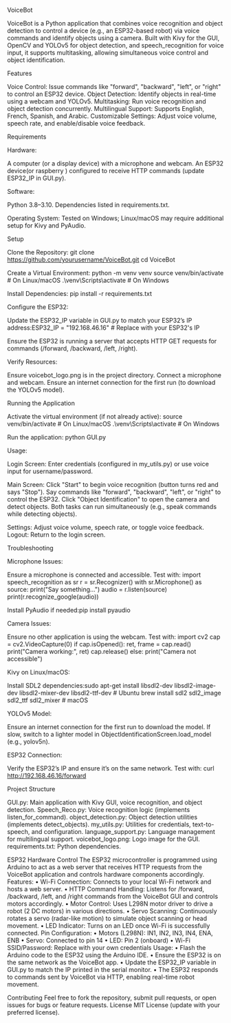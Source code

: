 ﻿VoiceBot

VoiceBot is a Python application that combines voice recognition and object detection to control a device (e.g., an ESP32-based robot) via voice commands and identify objects using a camera. Built with Kivy for the GUI, OpenCV and YOLOv5 for object detection, and speech_recognition for voice input, it supports multitasking, allowing simultaneous voice control and object identification.


Features

Voice Control: Issue commands like "forward", "backward", "left", or "right" to control an ESP32 device.
Object Detection: Identify objects in real-time using a webcam and YOLOv5.
Multitasking: Run voice recognition and object detection concurrently.
Multilingual Support: Supports English, French, Spanish, and Arabic.
Customizable Settings: Adjust voice volume, speech rate, and enable/disable voice feedback.

Requirements

Hardware:

A computer (or a display device) with a microphone and webcam.
An ESP32 device(or raspberry ) configured to receive HTTP commands (update ESP32_IP in GUI.py).


Software:

Python 3.8–3.10.
Dependencies listed in requirements.txt.


Operating System: Tested on Windows; Linux/macOS may require additional setup for Kivy and PyAudio.

Setup

Clone the Repository:
git clone https://github.com/yourusername/VoiceBot.git
cd VoiceBot


Create a Virtual Environment:
python -m venv venv
source venv/bin/activate  # On Linux/macOS
.\venv\Scripts\activate   # On Windows


Install Dependencies:
pip install -r requirements.txt


Configure the ESP32:

Update the ESP32_IP variable in GUI.py to match your ESP32’s IP address:ESP32_IP = "192.168.46.16"  # Replace with your ESP32's IP


Ensure the ESP32 is running a server that accepts HTTP GET requests for commands (/forward, /backward, /left, /right).


Verify Resources:

Ensure voicebot_logo.png is in the project directory.
Connect a microphone and webcam.
Ensure an internet connection for the first run (to download the YOLOv5 model).



Running the Application

Activate the virtual environment (if not already active):
source venv/bin/activate  # On Linux/macOS
.\venv\Scripts\activate   # On Windows


Run the application:
python GUI.py


Usage:

Login Screen: Enter credentials (configured in my_utils.py) or use voice input for username/password.

Main Screen:
Click "Start" to begin voice recognition (button turns red and says "Stop").
Say commands like "forward", "backward", "left", or "right" to control the ESP32.
Click "Object Identification" to open the camera and detect objects.
Both tasks can run simultaneously (e.g., speak commands while detecting objects).


Settings: Adjust voice volume, speech rate, or toggle voice feedback.
Logout: Return to the login screen.



Troubleshooting

Microphone Issues:

Ensure a microphone is connected and accessible.
Test with:
import speech_recognition as sr
r = sr.Recognizer()
with sr.Microphone() as source:
    print("Say something...")
    audio = r.listen(source)
    print(r.recognize_google(audio))


Install PyAudio if needed:pip install pyaudio




Camera Issues:

Ensure no other application is using the webcam.
Test with:
import cv2
cap = cv2.VideoCapture(0)
if cap.isOpened():
    ret, frame = cap.read()
    print("Camera working:", ret)
    cap.release()
else:
    print("Camera not accessible")




Kivy on Linux/macOS:

Install SDL2 dependencies:sudo apt-get install libsdl2-dev libsdl2-image-dev libsdl2-mixer-dev libsdl2-ttf-dev  # Ubuntu
brew install sdl2 sdl2_image sdl2_ttf sdl2_mixer  # macOS




YOLOv5 Model:

Ensure an internet connection for the first run to download the model.
If slow, switch to a lighter model in ObjectIdentificationScreen.load_model (e.g., yolov5n).


ESP32 Connection:

Verify the ESP32’s IP and ensure it’s on the same network.
Test with:
curl http://192.168.46.16/forward





Project Structure

GUI.py: Main application with Kivy GUI, voice recognition, and object detection.
Speech_Reco.py: Voice recognition logic (implements listen_for_command).
object_detection.py: Object detection utilities (implements detect_objects).
my_utils.py: Utilities for credentials, text-to-speech, and configuration.
language_support.py: Language management for multilingual support.
voicebot_logo.png: Logo image for the GUI.
requirements.txt: Python dependencies.



ESP32 Hardware Control
The ESP32 microcontroller is programmed using Arduino to act as a web server that receives HTTP requests from the VoiceBot application and controls hardware components accordingly.
Features:
• Wi-Fi Connection: Connects to your local Wi-Fi network and hosts a web server.
• HTTP Command Handling: Listens for /forward, /backward, /left, and /right commands from the VoiceBot GUI and controls motors accordingly.
• Motor Control: Uses L298N motor driver to drive a robot (2 DC motors) in various directions.
• Servo Scanning: Continuously rotates a servo (radar-like motion) to simulate object scanning or head movement.
• LED Indicator: Turns on an LED once Wi-Fi is successfully connected.
Pin Configuration:
• Motors (L298N): IN1, IN2, IN3, IN4, ENA, ENB
• Servo: Connected to pin 14
• LED: Pin 2 (onboard)
• Wi-Fi SSID/Password: Replace with your own credentials
Usage:
• Flash the Arduino code to the ESP32 using the Arduino IDE.
• Ensure the ESP32 is on the same network as the VoiceBot app.
• Update the ESP32_IP variable in GUI.py to match the IP printed in the serial monitor.
• The ESP32 responds to commands sent by VoiceBot via HTTP, enabling real-time robot movement.


Contributing
Feel free to fork the repository, submit pull requests, or open issues for bugs or feature requests.
License
MIT License (update with your preferred license).
